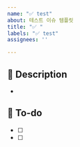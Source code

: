 ```yaml
---
name: "✅ test"
about: 테스트 이슈 템플릿
title: "✅ "
labels: "✅ test"
assignees: ''

---
```


## 📌 Description
- 

## 📝 To-do
- [ ] 
- [ ]
